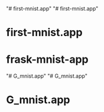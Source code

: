 "# first-mnist.app" 
"# first-mnist.app" 
# first-mnist.app
# frask-mnist-app
"# G_mnist.app" 
"# G_mnist.app" 
# G_mnist.app
